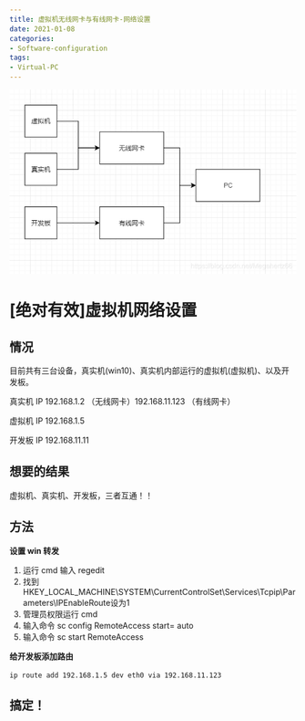 ```yaml
---
title: 虚拟机无线网卡与有线网卡-网络设置
date: 2021-01-08
categories:
- Software-configuration
tags:
- Virtual-PC
---
```


![便于理解的图](/picture/NetworkConfig.png)


# [绝对有效]虚拟机网络设置

## 情况

目前共有三台设备，真实机(win10)、真实机内部运行的虚拟机(虚拟机)、以及开发板。

真实机 IP 192.168.1.2 （无线网卡）192.168.11.123 （有线网卡）

虚拟机 IP 192.168.1.5

开发板 IP 192.168.11.11


## 想要的结果

虚拟机、真实机、开发板，三者互通！！



## 方法

**设置 win 转发**

1.  运行 cmd 输入 regedit
2.  找到 HKEY_LOCAL_MACHINE\SYSTEM\CurrentControlSet\Services\Tcpip\Parameters\IPEnableRoute设为1 
3.  管理员权限运行 cmd
4.  输入命令  sc config RemoteAccess start= auto 
5.  输入命令 sc start RemoteAccess

**给开发板添加路由**

`ip route add 192.168.1.5 dev eth0 via 192.168.11.123`



## 搞定！








